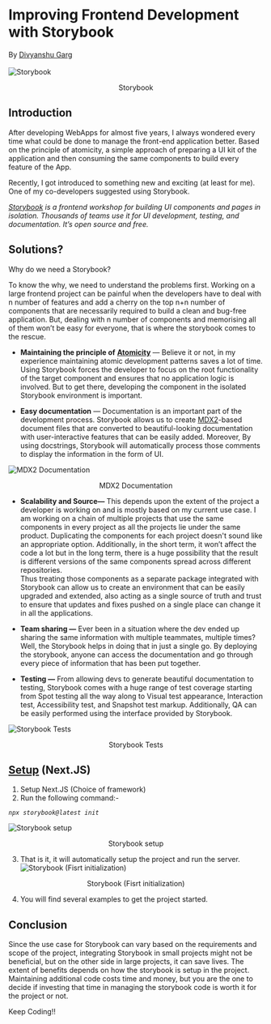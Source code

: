 # Improving Frontend Development with Storybook
By [Divyanshu Garg](https://medium.com/@divyanshugarg36)
\
\
![Storybook](https://miro.medium.com/v2/resize:fit:828/format:webp/1*NP0sTtoAxuijP1e8wIitbw.png)
<p align="center">Storybook<p>


## Introduction

After developing WebApps for almost five years, I always wondered every time what could be done to manage the front-end application better. Based on the principle of atomicity, a simple approach of preparing a UI kit of the application and then consuming the same components to build every feature of the App.

Recently, I got introduced to something new and exciting (at least for me). One of my co-developers suggested using Storybook.

*[Storybook](https://storybook.js.org/) is a frontend workshop for building UI components and pages in isolation. Thousands of teams use it for UI development, testing, and documentation. It’s open source and free.*

## Solutions?
Why do we need a Storybook?

To know the why, we need to understand the problems first. Working on a large frontend project can be painful when the developers have to deal with n number of features and add a cherry on the top n+n number of components that are necessarily required to build a clean and bug-free application. But, dealing with n number of components and memorising all of them won’t be easy for everyone, that is where the storybook comes to the rescue.

-   **Maintaining the principle of** [**Atomicity**](https://docs.spryker.com/docs/scos/dev/front-end-development/202311.0/yves/atomic-frontend/atomic-front-end-general-overview.html#component-model)  — Believe it or not, in my experience maintaining atomic development patterns saves a lot of time. Using Storybook forces the developer to focus on the root functionality of the target component and ensures that no application logic is involved. But to get there, developing the component in the isolated Storybook environment is important.

-   **Easy documentation**  — Documentation is an important part of the development process. Storybook allows us to create  [MDX2](https://mdxjs.com/blog/v2/)-based document files that are converted to beautiful-looking documentation with user-interactive features that can be easily added. Moreover, By using docstrings, Storybook will automatically process those comments to display the information in the form of UI.

![MDX2 Documentation](https://miro.medium.com/v2/resize:fit:839/1*eK62qmcTO7ACHVA01edk0w.png)
<p align="center">MDX2 Documentation</p>

-   **Scalability and Source—**  This depends upon the extent of the project a developer is working on and is mostly based on my current use case. I am working on a chain of multiple projects that use the same components in every project as all the projects lie under the same product. Duplicating the components for each project doesn't sound like an appropriate option. Additionally, in the short term, it won’t affect the code a lot but in the long term, there is a huge possibility that the result is different versions of the same components spread across different repositories.  
    Thus treating those components as a separate package integrated with Storybook can allow us to create an environment that can be easily upgraded and extended, also acting as a single source of truth and trust to ensure that updates and fixes pushed on a single place can change it in all the applications.
    
-   **Team sharing —**  Ever been in a situation where the dev ended up sharing the same information with multiple teammates, multiple times? Well, the Storybook helps in doing that in just a single go. By deploying the storybook, anyone can access the documentation and go through every piece of information that has been put together.

-   **Testing —**  From allowing devs to generate beautiful documentation to testing, Storybook comes with a huge range of test coverage starting from Spot testing all the way along to Visual test appearance, Interaction test, Accessibility test, and Snapshot test markup. Additionally, QA can be easily performed using the interface provided by Storybook.

![Storybook Tests](https://miro.medium.com/v2/resize:fit:839/1*eBk8hfa8w3aFNH3acr5_Lw.png)<p align="center">Storybook Tests</p>

## [Setup](https://storybook.js.org/docs/get-started/install)  (Next.JS)

1.  Setup Next.JS (Choice of framework)
2.  Run the following command:-

   *`npx storybook@latest init`*

![Storybook setup](https://miro.medium.com/v2/resize:fit:839/1*UWxEEV5uEB3fr4yZXZuicg.png)
<p align="center">Storybook setup</p>

3. That is it, it will automatically setup the project and run the server.
![Storybook (Fisrt initialization)](https://miro.medium.com/v2/resize:fit:839/1*kk7gntNQyzTXMRwy3GoWDA.png)
<p align="center">Storybook (Fisrt initialization)</p>

4. You will find several examples to get the project started.

## Conclusion

Since the use case for Storybook can vary based on the requirements and scope of the project, integrating Storybook in small projects might not be beneficial, but on the other side in large projects, it can save lives. The extent of benefits depends on how the storybook is setup in the project. Maintaining additional code costs time and money, but you are the one to decide if investing that time in managing the storybook code is worth it for the project or not.

Keep Coding!!
